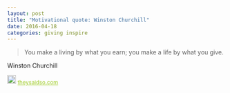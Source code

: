 ```yaml
---
layout: post
title: "Motivational quote: Winston Churchill"
date: 2016-04-18
categories: giving inspire
---
```

> You make a living by what you earn; you make a life by what you give.

Winston Churchill

<span style="z-index:50;font-size:0.9em;"><img src="https://theysaidso.com/branding/theysaidso.png" height="20" width="20" alt="theysaidso.com"/><a href="https://theysaidso.com" title="Powered by quotes from theysaidso.com" style="color: #9fcc25; margin-left: 4px; vertical-align: middle;">theysaidso.com</a></span>
